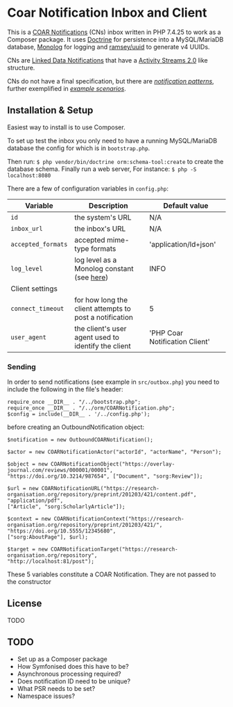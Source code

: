 # Coar Notification Inbox and Client

This is a [COAR Notifications](https://notify.coar-repositories.org/) (CNs) inbox written in PHP 7.4.25
to work as a Composer package. It uses [Doctrine](https://www.doctrine-project.org/) for persistence
into a MySQL/MariaDB database, [Monolog](https://github.com/Seldaek/monolog) for logging and
[ramsey/uuid](https://github.com/ramsey/uuid) to generate v4 UUIDs.

CNs are [Linked Data Notifications](https://www.w3.org/TR/2017/REC-ldn-20170502/) that
have a [Activity Streams 2.0](https://www.w3.org/TR/activitystreams-core/) like structure.

CNs do not have a final specification, but there are 
[_notification patterns_](https://notify.coar-repositories.org/patterns/), further exemplified in
[_example scenarios_](https://notify.coar-repositories.org/scenarios/).

## Installation & Setup
Easiest way to install is to use Composer.

To set up test the inbox you only need to have a running MySQL/MariaDB database the config for which is in `bootstrap.php`.

Then run: `$ php vendor/bin/doctrine orm:schema-tool:create` to create the database schema.
Finally run a web server, For instance: `$ php -S localhost:8080 `


There are a few of configuration variables in `config.php`:

| Variable           | Description  | Default value    |
| -----              |    ----      |             --- |
| `id`               | the system's URL        | N/A      |
| `inbox_url`        | the inbox's URL         | N/A         |
| `accepted_formats` | accepted mime-type formats    |  'application/ld+json'        |
| `log_level`        | log level as a Monolog constant (see [here](https://github.com/Seldaek/monolog/blob/main/doc/01-usage.md]))         | INFO         |
| Client settings |
| `connect_timeout`  | for how long the client attempts to post a notification         | 5         |
| `user_agent`       | the client's user agent used to identify the client         | 'PHP Coar Notification Client'        |

### Sending
In order to send notifications (see example in `src/outbox.php`) you need to include the following in the file's header: 

```
require_once __DIR__ . "/../bootstrap.php";
require_once __DIR__ . "/../orm/COARNotification.php";
$config = include(__DIR__ . '/../config.php');
```
before creating an OutboundNotification object:
```
$notification = new OutboundCOARNotification();

$actor = new COARNotificationActor("actorId", "actorName", "Person");

$object = new COARNotificationObject("https://overlay-journal.com/reviews/000001/00001",
"https://doi.org/10.3214/987654", ["Document", "sorg:Review"]);

$url = new COARNotificationURL("https://research-organisation.org/repository/preprint/201203/421/content.pdf",
"application/pdf",
["Article", "sorg:ScholarlyArticle"]);

$context = new COARNotificationContext("https://research-organisation.org/repository/preprint/201203/421/",
"https://doi.org/10.5555/12345680",
["sorg:AboutPage"], $url);

$target = new COARNotificationTarget("https://research-organisation.org/repository",
"http://localhost:81/post");
```

These 5 variables constitute a COAR Notification. They are not passed to the constructor 

## License
TODO

## TODO
* Set up as a Composer package
* How Symfonised does this have to be?
* Asynchronous processing required?
* Does notification ID need to be unique?
* What PSR needs to be set?
* Namespace issues?